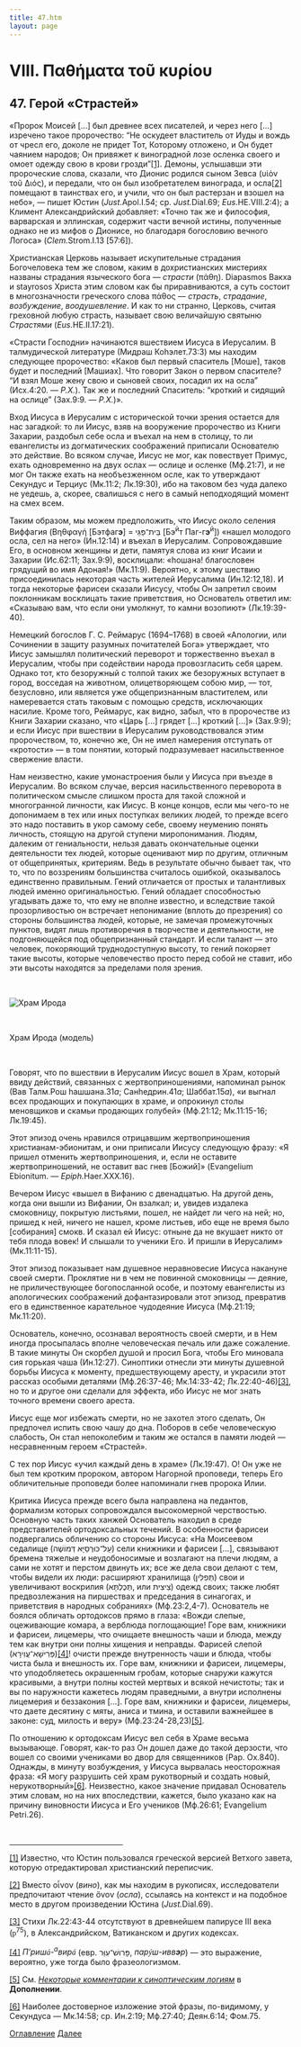 ```yaml
---
title: 47.htm
layout: page
---
```




<title>Руслан Хазарзар. Сын Человеческий. Глава сорок седьмая</title>


<h1>VIII. <span class=g>&#928;&#945;&#952;&#942;&#956;&#945;&#964;&#945;
&#964;&#959;&#8166; &#954;&#965;&#961;&#943;&#959;&#965;</span></h1>

<h2>47. Герой «Страстей»</h2>

<p>«Пророк Моисей [...] был древнее всех писателей, и через него [...] изречено
такое пророчество: “Не оскудеет властитель от Иуды и вождь от чресл его, доколе
не придет Тот, Которому отложено, и Он будет чаянием народов; Он привяжет к
виноградной лозе осленка своего и омоет одежду свою в крови грозди”<a
href="#_ftn1" name="_ftnref1">[1]</a>. Демоны, услышавши эти пророческие слова,
сказали, что Дионис родился сыном Зевса (<span
class=g>&#965;&#7985;&#8056;&#957; &#964;&#959;&#8166;
&#916;&#953;&#972;&#962;</span>), и передали, что он был изобретателем
винограда, и осла<a href="#_ftn2" name="_ftnref2">[2]</a> помещают в таинствах
его, и учили, что он был растерзан и взошел на небо», — пишет Юстин
(<i>Just</i>.Apol.I.54; ср.&nbsp;<i>Just.</i>Dial.69; <i>Eus.</i>HE.VIII.2:4);
а Климент Александрийский добавляет: «Точно так же и философия, варварская и
эллинская, содержит части вечной истины, полученные однако не из мифов о
Дионисе, но благодаря богословию вечного Логоса»
(<i>Clem.</i>Strom.I.13&nbsp;[57:6]).</p>

<p>Христианская Церковь называет искупительные страдания Богочеловека тем же
словом, каким в дохристианских мистериях названы страдания языческого бога —
<i>страсти</i> (<span class=g>&#960;&#940;&#952;&#951;</span>). Diapasmos Вакха
и stayrosos Христа этим словом как бы приравниваются, а суть состоит в
многозначности греческого слова <span
class=g>&#960;&#940;&#952;&#959;&#962;</span> — <i>страсть</i>,
<i>страдание</i>, <i>возбуждение</i>, <i>воодушевление</i>. И как то ни
странно, Церковь, считая греховной любую страсть, называет свою величайшую
святыню <i>Страстями</i> (<i>Eus.</i>HE.II.17:21).</p>

<p>«Страсти Господни» начинаются вшествием Иисуса в Иерусалим. В талмудической
литературе (Мидраш Коhэлет.73:3) мы находим следующее пророчество: «Каков был
первый спаситель [Моше], таков будет и последний [Машиах]. Что говорит Закон о
первом спасителе? “И взял Моше жену свою и сыновей своих, посадил их на осла”
(Исх.4:20. — <i>Р.Х.</i>). Так же и последний Спаситель: “кроткий и сидящий на
ослице” (Зах.9:9. — <i>Р.Х.</i>)».</p>

<p>Вход Иисуса в Иерусалим с исторической точки зрения остается для нас
загадкой: то ли Иисус, взяв на вооружение пророчество из Книги Захарии,
раздобыл себе осла и въехал на нем в столицу, то ли евангелисты из
догматических соображений приписали Основателю это действие. Во всяком случае,
Иисус не мог, как повествует Примус, ехать одновременно на двух ослах — ослице
и осленке (Мф.21:7), и не мог Он также ехать на необъезженном осле, как то
утверждают Секундус и Терциус (Мк.11:2; Лк.19:30), ибо на таковом без чуда
далеко не уедешь, а, скорее, свалишься с него в самый неподходящий момент на
смех всем.</p>

<p>Таким образом, мы можем предположить, что Иисус около селения Виффагия
(<span class=g>&#914;&#951;&#952;&#966;&#945;&#947;&#942;</span>
[Бэтфаг<b>э</b>] = <span
dir=RTL>&#1489;&#1468;&#1461;&#1497;&#1514;&#1470;&#1508;&#1468;&#1463;&#1490;&#1468;&#1461;&#1497;</span><span
dir=LTR></span><span dir=LTR></span> [Бэ<sup>й</sup>т
Паг-г<b>э</b><sup>й</sup>]) «нашел молодого осла, сел на него» (Ин.12:14) и
въехал в Иерусалим. Сопровождавшие Его, в основном женщины и дети, памятуя
слова из книг Исаии и Захарии (Ис.62:11; Зах.9:9), восклицали: «hошана!
благословен грядущий во имя Адоная!» (Мк.11:9). Вероятно, к этому шествию
присоединилась некоторая часть жителей Иерусалима (Ин.12:12,18). И тогда
некоторые фарисеи сказали Иисусу, чтобы Он запретил своим поклонникам
восклицать такие приветствия, но Основатель ответил им: «Сказываю вам, что если
они умолкнут, то камни возопиют» (Лк.19:39-40).</p>

<p>Немецкий богослов Г.&nbsp;С. Реймарус (1694–1768) в своей «Апологии, или
Сочинении в защиту разумных почитателей Бога» утверждает, что Иисус замышлял
политический переворот и торжественно въехал в Иерусалим, чтобы при содействии
народа провозгласить себя царем. Однако тот, кто безоружный с толпой таких же
безоружных вступает в город, восседая на животном, олицетворяющем собою мир, —
тот, безусловно, или является уже общепризнанным властителем, или намеревается
стать таковым с помощью средств, исключающих насилие. Кроме того, Реймарус, как
видно, забыл, что в пророчестве из Книги Захарии сказано, что «Царь [...]
грядет [...] кроткий&nbsp;[...]» (Зах.9:9); и если Иисус при вшествии в
Иерусалим руководствовался этим пророчеством, то, конечно же, Он не имел
намерения отступать от «кротости» — в том понятии, который подразумевает
насильственное свержение власти.</p>

<p style='margin-bottom:6.0pt'>Нам неизвестно, какие умонастроения были у
Иисуса при въезде в Иерусалим. Во всяком случае, версия насильственного
переворота в политическом смысле слишком проста для такой сложной и
многогранной личности, как Иисус. В конце концов, если мы чего-то не допонимаем
в тех или иных поступках великих людей, то прежде всего это надо поставить в
укор самому себе, своему неумению понять личность, стоящую на другой ступени
миропонимания. Людям, далеким от гениальности, нельзя давать окончательные
оценки деятельности тех людей, которые оценивают мир по другим, отличным от
общепринятых, критериям. Ведь в результате обычно бывает так, что то, что по
воззрениям большинства считалось ошибкой, оказывалось единственно правильным.
Гений отличается от простых и талантливых людей именно оригинальностью. Гений
обладает способностью угадывать даже то, что ему не вполне известно, и
вследствие такой прозорливостью он встречает непонимание (вплоть до презрения)
со стороны большинства людей, которые, не замечая промежуточных пунктов, видят
лишь противоречия в творчестве и деятельности, не подгоняющейся под
общепризнанный стандарт. И если талант — это человек, покоряющий
труднодоступную высоту, то гений покоряет такие высоты, которые человечество
просто перед собой не ставит, ибо эти высоты находятся за пределами поля
зрения.</p>

<p class=c>&nbsp;</p>
<p class=c><img src="design/jerusal4.jpg" alt="Храм Ирода"
align="center" border="0"></p>
<p class=c>&nbsp;</p>
<p class=c>Храм Ирода (модель)</p>
<p class=c>&nbsp;</p>

<p>Говорят, что по вшествии в Иерусалим Иисус вошел в Храм, который ввиду
действий, связанных с жертвоприношениями, напоминал рынок (Вав Талм.Рош
hашшана.31<i>а</i>; Санhедрин.41<i>а</i>; Шаббат.15<i>а</i>), «и выгнал всех
продающих и покупающих в храме, и опрокинул столы меновщиков и скамьи продающих
голубей» (Мф.21:12; Мк.11:15-16; Лк.19:45).</p>

<p>Этот эпизод очень нравился отрицавшим жертвоприношения христианам-эбионитам,
и они приписали Иисусу следующую фразу: «Я пришел отменить жертвоприношения, и,
если не оставите жертвоприношений, не оставит вас гнев [Божий]» (Evangelium
Ebionitum. — <i>Epiph.</i>Haer.XXX.16).</p>

<p>Вечером Иисус «вышел в Вифанию с двенадцатью. На другой день, когда они
вышли из Вифании, Он взалкал; и, увидев издалека смоковницу, покрытую листьями,
пошел, не найдет ли чего на ней; но, пришед к ней, ничего не нашел, кроме
листьев, ибо еще не время было [собирания] смокв. И сказал ей Иисус: отныне да
не вкушает никто от тебя плода вовек! И слышали то ученики Его. И пришли в
Иерусалим» (Мк.11:11-15).</p>

<p>Этот эпизод показывает нам душевное неравновесие Иисуса накануне своей
смерти. Проклятие ни в чем не повинной смоковницы — деяние, не приличествующее
богопосланной особе, и поэтому евангелисты из апологических соображений
дофантазировали этот эпизод, превратив его в единственное карательное
чудодеяние Иисуса (Мф.21:19; Мк.11:20).</p>

<p>Основатель, конечно, осознавал вероятность своей смерти, и в Нем иногда
просыпалась вполне человеческая печаль или даже сожаление. В такие минуты Он
скорбел душой и просил Бога, чтобы Его миновала сия горькая чаша (Ин.12:27).
Синоптики отнесли эти минуты душевной борьбы Иисуса к моменту, предшествующему
аресту, и украсили этот рассказ особыми деталями (Мф.26:37-46; Мк.14:33-42;
Лк.22:40-46)<a href="#_ftn3" name="_ftnref3">[3]</a>, но то и другое они
сделали для эффекта, ибо Иисус не мог знать точного времени своего ареста.</p>

<p style='margin-bottom:6.0pt'>Иисус еще мог избежать смерти, но не захотел
этого сделать, Он предпочел испить свою чашу до дна. Поборов в себе
человеческую слабость, Он стал непоколебим и таким же остался в памяти людей —
несравненным героем «Страстей».</p>

<p>С тех пор Иисус «учил каждый день в храме» (Лк.19:47). О! Он уже не был тем
кротким пророком, автором Нагорной проповеди, теперь Его обличительные
проповеди более напоминали гнев пророка Илии.</p>

<p>Критика Иисуса прежде всего была направлена на педантов, формализм которых
сопровождался высокомерной черствостью. Основную часть таких ханжей Основатель
находил в среде представителей ортодоксальных течений. В особенности фарисеи
подвергались обличению со стороны Иисуса: «На Моисеевом седалище <span
dir=RTL>(&#1506;&#1463;&#1500;&#1470;&#1499;&#1468;&#1493;&#1468;&#1512;&#1456;&#1505;&#1463;&#1497;&#1468;&#1464;&#1488;&nbsp;&#1491;&#1468;&#1456;&#1502;&#1493;&#1465;&#1513;&#1473;&#1462;&#1492;)</span><span
dir=LTR></span><span dir=LTR></span> сели книжники и фарисеи&nbsp;[...],
связывают бремена тяжелые и неудобоносимые и возлагают на плечи людям, а сами
не хотят и перстом двинуть их; все же дела свои делают с тем, чтобы видели их
люди: расширяют хранилища <span
dir=RTL>(&#1514;&#1468;&#1456;&#1508;&#1460;&#1500;&#1468;&#1460;&#1497;&#1503;)</span><span
dir=LTR></span><span dir=LTR></span> свои и увеличивают воскрилия (<span
dir=RTL>&#1514;&#1468;&#1456;&#1499;&#1462;&#1500;&#1456;&#1514;&#1468;&#1464;&#1488;</span><span
dir=LTR></span><span dir=LTR></span>, или <span
dir=RTL>&#1510;&#1460;&#1497;&#1510;&#1460;&#1497;&#1514;</span><span
dir=LTR></span><span dir=LTR></span>) одежд своих; также любят предвозлежания
на пиршествах и председания в синагогах, и приветствия в народных собраниях»
(Мф.23:2,4-7). Основатель не боялся обличать ортодоксов прямо в глаза: «Вожди
слепые, оцеживающие комара, а верблюда поглощающие! Горе вам, книжники и
фарисеи, лицемеры, что очищаете внешность чаши и блюда, между тем как внутри
они полны хищения и неправды. Фарисей слепой <span
dir=RTL>(&#1508;&#1468;&#1456;&#1512;&#1460;&#1497;&#1513;&#1473;&#1464;&#1488;&#1470;&#1506;&#1458;&#1493;&#1460;&#1497;&#1512;&#1464;&#1488;)</span><span
dir=LTR></span><span dir=LTR></span><a href="#_ftn4" name="_ftnref4">[4]</a>!
очисти прежде внутренность чаши и блюда, чтобы чиста была и внешность их. Горе
вам, книжники и фарисеи, лицемеры, что уподобляетесь окрашенным гробам, которые
снаружи кажутся красивыми, а внутри полны костей мертвых и всякой нечистоты;
так и вы по наружности кажетесь людям праведными, а внутри исполнены лицемерия
и беззакония&nbsp;[...]. Горе вам, книжники и фарисеи, лицемеры, что даете
десятину с мяты, аниса и тмина, и оставили важнейшее в законе: суд, милость и
веру» (Мф.23:24-28,23)<a href="#_ftn5" name="_ftnref5">[5]</a>.</p>

<p>По отношению к ортодоксам Иисус вел себя в Храме весьма вызывающе. Говорят,
как-то раз Он дошел даже до такой дерзости, что вошел со своими учениками во
двор для священников (Pap.&nbsp;Ox.840). Однажды, в минуту возбуждения, у
Иисуса вырвалась неосторожная фраза: «Я могу разрушить сей храм рукотворный и
создать новый, нерукотворный»<a href="#_ftn6" name="_ftnref6">[6]</a>.
Неизвестно, какое значение придавал Основатель этим словам, но на них
впоследствии, кажется, было указано как на причину виновности Иисуса и Его
учеников (Мф.26:61; Evangelium Petri.26).</p>
<p>&nbsp;</p>

<hr align="left" width="40%">

<p class=s><a href="#_ftnref1" name="_ftn1">[1]</a> Известно, что Юстин
пользовался греческой версией Ветхого завета, которую отредактировал
христианский переписчик.</p>

<p class=s><a href="#_ftnref2" name="_ftn2">[2]</a> Вместо <span
class=g>&#959;&#7990;&#957;&#959;&#957;</span> (<i>вино</i>), как мы находим в
рукописях, исследователи предпочитают чтение <span
class=g>&#8004;&#957;&#959;&#957;</span> (<i>осла</i>), ссылаясь на контекст и
на подобное место в другом произведении Юстина (<i>Just.</i>Dial.69).</p>

<p class=s><a href="#_ftnref3" name="_ftn3">[3]</a> Стихи Лк.22:43-44
отсутствуют в древнейшем папирусе III&nbsp;века (<span
style='font-family:GothicRus'>р</span><sup>75</sup>), в Александрийском,
Ватиканском и других кодексах.</p>

<p class=s><a href="#_ftnref4" name="_ftn4">[4]</a> <i>П’риш<font
face="Times New Roman">&aacute;</font>-<sup>а</sup>вир<font
face="Times New Roman">&aacute;</font></i> (евр. <span
dir=RTL>&#1508;&#1468;&#1464;&#1512;&#1493;&#1468;&#1513;&#1473;&#1470;&#1506;&#1460;&#1493;&#1468;&#1461;&#1512;</span><span
dir=LTR></span><span dir=LTR></span>, <i>пар<font
face="Times New Roman">&yacute;</font>ш-ивв<strong>э</strong>р</i>) — это
выражение, вероятно, уже тогда было фразеологизмом.</p>

<p class=s><a href="#_ftnref5" name="_ftn5">[5]</a> См. <a
href="67"><i>Некоторые комментарии к синоптическим логиям</i></a> в
<b>Дополнении</b>.</p>

<p class=s><a href="#_ftnref6" name="_ftn6">[6]</a> Наиболее достоверное
изложение этой фразы, по-видимому, у Секундуса — Мк.14:58; ср.&nbsp;Ин.2:19;
Мф.27:40; Деян.6:14; Фом.75.</p>

<a href="index">Оглавление</a> <a href="48">Далее</a>

